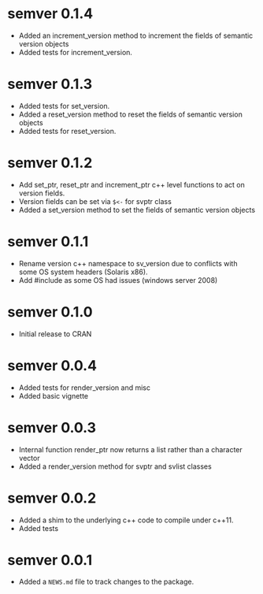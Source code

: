 # semver 0.1.4
* Added an increment_version method to increment the fields of semantic version objects
* Added tests for increment_version.

# semver 0.1.3
* Added tests for set_version.
* Added a reset_version method to reset the fields of semantic version objects
* Added tests for reset_version.

# semver 0.1.2

* Add set_ptr, reset_ptr and increment_ptr c++ level functions to act on
  version fields.
* Version fields can be set via `$<-` for svptr class
* Added a set_version method to set the fields of semantic version objects

# semver 0.1.1

* Rename version c++ namespace to sv_version due to conflicts with some
  OS system headers (Solaris x86).
* Add #include <stdexcept> as some OS had issues (windows server 2008)

# semver 0.1.0

* Initial release to CRAN

# semver 0.0.4

* Added tests for render_version and misc
* Added basic vignette

# semver 0.0.3

* Internal function render_ptr now returns a list rather than a character 
  vector
* Added a render_version method for svptr and svlist classes

# semver 0.0.2

* Added a shim to the underlying c++ code to compile under c++11.
* Added tests

# semver 0.0.1

* Added a `NEWS.md` file to track changes to the package.



